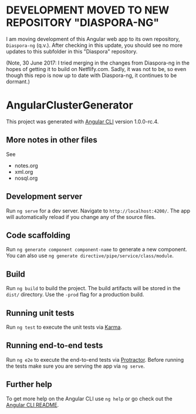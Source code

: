 # DEVELOPMENT MOVED TO NEW REPOSITORY "DIASPORA-NG"

I am moving development of this Angular web app to its own repository, `Diaspora-ng` (q.v.).
After checking in this update, you should see no more updates to this subfolder in this "Diaspora" repository.

(Note, 30 June 2017: I tried merging in the changes from Diaspora-ng in the hopes of getting it to build on Netflify.com.
Sadly, it was not to be, so even though this repo is now up to date with Diaspora-ng, it continues to be dormant.)

# AngularClusterGenerator

This project was generated with [Angular CLI](https://github.com/angular/angular-cli) version 1.0.0-rc.4.

## More notes in other files

See

* notes.org
* xml.org
* nosql.org

## Development server

Run `ng serve` for a dev server. Navigate to `http://localhost:4200/`. The app will automatically reload if you change any of the source files.

## Code scaffolding

Run `ng generate component component-name` to generate a new component. You can also use `ng generate directive/pipe/service/class/module`.

## Build

Run `ng build` to build the project. The build artifacts will be stored in the `dist/` directory. Use the `-prod` flag for a production build.

## Running unit tests

Run `ng test` to execute the unit tests via [Karma](https://karma-runner.github.io).

## Running end-to-end tests

Run `ng e2e` to execute the end-to-end tests via [Protractor](http://www.protractortest.org/).
Before running the tests make sure you are serving the app via `ng serve`.

## Further help

To get more help on the Angular CLI use `ng help` or go check out the [Angular CLI README](https://github.com/angular/angular-cli/blob/master/README.md).
